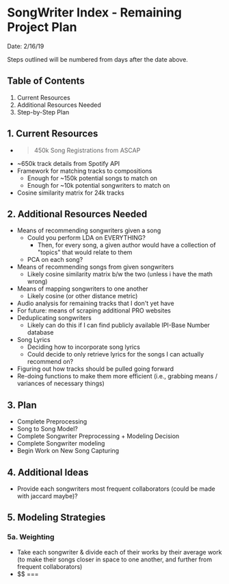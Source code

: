 # SongWriter Index - Remaining Project Plan

Date: 2/16/19

Steps outlined will be numbered from days after the date above.

## Table of Contents
1. Current Resources
2. Additional Resources Needed
3. Step-by-Step Plan

## 1. Current Resources
- > 450k Song Registrations from ASCAP
- ~650k track details from Spotify API
- Framework for matching tracks to compositions
  - Enough for ~150k potential songs to match on
  - Enough for ~10k potential songwriters to match on
- Cosine similarity matrix for 24k tracks

## 2. Additional Resources Needed
- Means of recommending songwriters given a song
  - Could you perform LDA on EVERYTHING?
    - Then, for every song, a given author would have a collection of "topics" that would relate to them
  - PCA on each song?
- Means of recommending songs from given songwriters
  - Likely cosine similarity matrix b/w the two (unless i have the math wrong)
- Means of mapping songwriters to one another
  - Likely cosine (or other distance metric)
- Audio analysis for remaining tracks that I don't yet have
- For future: means of scraping additional PRO websites
- Deduplicating songwriters 
  - Likely can do this if I can find publicly available IPI-Base Number database
- Song Lyrics
  - Deciding how to incorporate song lyrics
  - Could decide to only retrieve lyrics for the songs I can actually recommend on?
- Figuring out how tracks should be pulled going forward
- Re-doing functions to make them more efficient (i.e., grabbing means / variances of necessary things)


## 3. Plan
- Complete Preprocessing
- Song to Song Model?
- Complete Songwriter Preprocessing + Modeling Decision
- Complete Songwriter modeling
- Begin Work on New Song Capturing

## 4. Additional Ideas
- Provide each songwriters most frequent collaborators (could be made with jaccard maybe)?


## 5. Modeling Strategies

### 5a. Weighting
- Take each songwriter & divide each of their works by their average work (to make their songs closer in space to one another, and further from frequent collaborators)
- $$ ===

